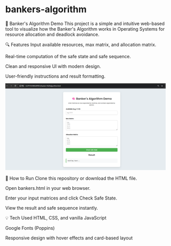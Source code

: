 # bankers-algorithm
🧠 Banker's Algorithm Demo
This project is a simple and intuitive web-based tool to visualize how the Banker's Algorithm works in Operating Systems for resource allocation and deadlock avoidance.

🔍 Features
Input available resources, max matrix, and allocation matrix.

Real-time computation of the safe state and safe sequence.

Clean and responsive UI with modern design.

User-friendly instructions and result formatting.

![m](bankers.png)



🚀 How to Run
Clone this repository or download the HTML file.

Open bankers.html in your web browser.

Enter your input matrices and click Check Safe State.

View the result and safe sequence instantly.

💡 Tech Used
HTML, CSS, and vanilla JavaScript

Google Fonts (Poppins)

Responsive design with hover effects and card-based layout
